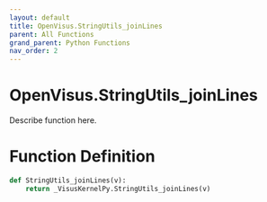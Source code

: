 ```yaml
---
layout: default
title: OpenVisus.StringUtils_joinLines
parent: All Functions
grand_parent: Python Functions
nav_order: 2
---
```


# OpenVisus.StringUtils_joinLines

Describe function here.

# Function Definition

```python
def StringUtils_joinLines(v):
    return _VisusKernelPy.StringUtils_joinLines(v)
```